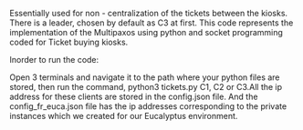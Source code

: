   Essentially used for non - centralization of the tickets between the kiosks. There is a leader, chosen by default as C3 at first. This code represents the implementation of the Multipaxos using python and socket programming coded for Ticket buying kiosks.
  
  Inorder to run the code:
  
  Open 3 terminals and navigate it to the path where your python files are stored, then run the command, python3 tickets.py C1, C2 or C3.All the ip address for these clients are stored in the config.json file. And the config_fr_euca.json file has the ip addresses corresponding to the private instances which we created for our Eucalyptus environment.
